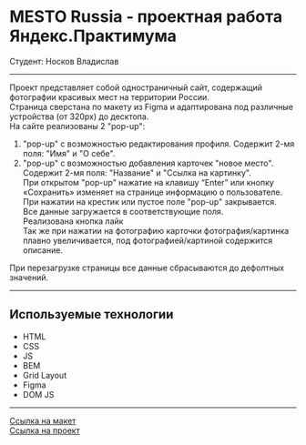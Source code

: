 # MESTO Russia - проектная работа Яндекс.Практимума 
Cтудент: Носков Владислав

____________________________________________________________________________

Проект представляет собой одностраничный сайт, содержащий фотографии красивых мест на территории России. <br/>
Страница сверстана по макету из Figma и адаптирована под различные устройства (от 320px) до десктопа.<br/>
На сайте реализованы 2 "pop-up":<br/>
1) "pop-up" с возможностью редактирования профиля. Содержит 2-мя поля: "Имя" и "О себе".<br/>
2) "pop-up" с возможностью добавления карточек "новое место". Содержит 2-мя поля: "Название" и "Ссылка на картинку".<br/>
При открытом "pop-up" нажатие на клавишу “Enter” или кнопку «Сохранить» изменяет на странице информацию
о пользователе.<br/>
При нажатии на крестик или пустое поле "pop-up" закрывается.<br/>
Все данные загружается в соответствующие поля.<br/>
Реализована кнопка лайк<br/>
Так же при нажатии на фотографию карточки фотография/картинка плавно увеличивается, под фотографией/картиной содержится описание.<br/>

При перезагрузке страницы все данные сбрасываются до дефолтных значений.<br/>
____________________________________________________________________________

## Используемые технологии
* HTML
* CSS
* JS
* BEM
* Grid Layout
* Figma
* DOM JS

____________________________________________________________________________

[Ссылка на макет](https://www.figma.com/file/bjyvbKKJN2naO0ucURl2Z0/JavaScript.-Sprint-5?node-id=0%3A1)
<br />
[Ссылка на проект](https://noskovvladislav.github.io/mesto/index.html)



